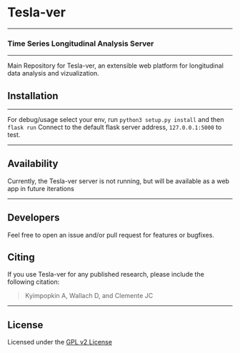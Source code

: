 # Tesla-ver

---

### Time Series Longitudinal Analysis Server

---

Main Repository for Tesla-ver, an extensible web platform for longitudinal data analysis and vizualization.

## Installation

----

For debug/usage select your env, run `python3 setup.py install` and then `flask run`  Connect to the default flask server address, `127.0.0.1:5000` to test.

---

## Availability

Currently, the Tesla-ver server is not running, but will be available as a web app in future iterations

----

## Developers

Feel free to open an issue and/or pull request for features or bugfixes.



## Citing

If you use Tesla-ver for any published research, please include the following citation:

> Kyimpopkin A, Wallach D, and Clemente JC

----

## License

Licensed under the [GPL v2 License](https://www.gnu.org/licenses/old-licenses/gpl-2.0.en.html)
